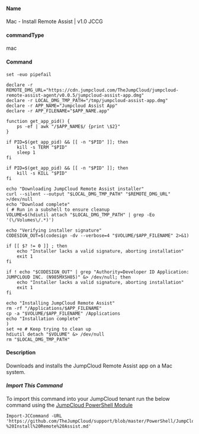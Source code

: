 #### Name

Mac - Install Remote Assist | v1.0 JCCG

#### commandType

mac

#### Command

```
set -euo pipefail

declare -r REMOTE_DMG_URL="https://cdn.jumpcloud.com/TheJumpCloud/jumpcloud-remote-assist-agent/v0.0.5/jumpcloud-assist-app.dmg"
declare -r LOCAL_DMG_TMP_PATH="/tmp/jumpcloud-assist-app.dmg"
declare -r APP_NAME="Jumpcloud Assist App"
declare -r APP_FILENAME="$APP_NAME.app"

function get_app_pid() {
    ps -ef | awk "/$APP_NAME$/ {print \$2}"
}

if PID=$(get_app_pid) && [[ -n "$PID" ]]; then
    kill -s TERM "$PID"
    sleep 1
fi

if PID=$(get_app_pid) && [[ -n "$PID" ]]; then
    kill -s KILL "$PID"
fi

echo "Downloading JumpCloud Remote Assist installer"
curl --silent --output "$LOCAL_DMG_TMP_PATH" "$REMOTE_DMG_URL" >/dev/null
echo "Download complete"
( # Run in a subshell to ensure cleanup
VOLUME=$(hdiutil attach "$LOCAL_DMG_TMP_PATH" | grep -Eo '(\/Volumes\/.*)')

echo "Verifying installer signature"
CODESIGN_OUT=$(codesign -dv --verbose=4 "$VOLUME/$APP_FILENAME" 2>&1)

if [[ $? != 0 ]] ; then
    echo "Installer lacks a valid signature, aborting installation"
    exit 1
fi

if ! echo "$CODESIGN_OUT" | grep "Authority=Developer ID Application: JUMPCLOUD INC. (N985MXSH85)" &> /dev/null; then
    echo "Installer lacks a valid signature, aborting installation"
    exit 1
fi

echo "Installing JumpCloud Remote Assist"
rm -rf "/Applications/$APP_FILENAME"
cp -a "$VOLUME/$APP_FILENAME" /Applications
echo "Installation complete"
)
set +e # Keep trying to clean up
hdiutil detach "$VOLUME" &> /dev/null
rm "$LOCAL_DMG_TMP_PATH"
```

#### Description

Downloads and installs the JumpCloud Remote Assist app on a Mac system.

#### *Import This Command*

To import this command into your JumpCloud tenant run the below command using the [JumpCloud PowerShell Module](https://github.com/TheJumpCloud/support/wiki/Installing-the-JumpCloud-PowerShell-Module)

```
Import-JCCommand -URL 'https://github.com/TheJumpCloud/support/blob/master/PowerShell/JumpCloud%20Commands%20Gallery/Mac%20Commands/Mac%20-%20Install%20Remote%20Assist.md'
```
